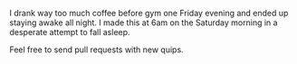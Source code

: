 I drank way too much coffee before gym one Friday evening and ended up staying awake all night. I made
this at 6am on the Saturday morning in a desperate attempt to fall asleep.

Feel free to send pull requests with new quips.
